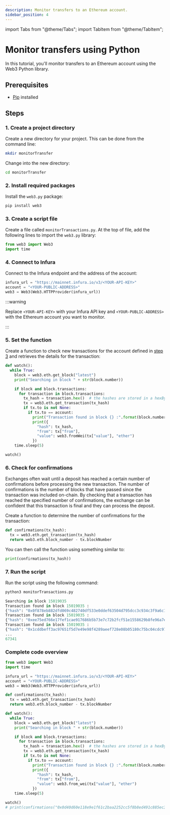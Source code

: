 ```yaml
---
description: Monitor transfers to an Ethereum account.
sidebar_position: 4
---
```


import Tabs from "@theme/Tabs";
import TabItem from "@theme/TabItem";

# Monitor transfers using Python

In this tutorial, you'll monitor transfers to an Ethereum account using the Web3 Python library.

## Prerequisites

- [Pip](https://pip.pypa.io/en/stable/installation/) installed

## Steps

### 1. Create a project directory

Create a new directory for your project. This can be done from the command line:

```bash
mkdir monitorTransfer
```

Change into the new directory:

```bash
cd monitorTransfer
```

### 2. Install required packages

Install the `web3.py` package:

```bash
pip install web3
```

### 3. Create a script file

Create a file called `monitorTransactions.py`. At the top of file, add the following lines to import the `web3.py` library:

```python
from web3 import Web3
import time
```

### 4. Connect to Infura

Connect to the Infura endpoint and the address of the account:

```python
infura_url = "https://mainnet.infura.io/v3/<YOUR-API-KEY>"
account = "<YOUR-PUBLIC-ADDRESS>"
web3 = Web3(Web3.HTTPProvider(infura_url))
```

:::warning

Replace `<YOUR-API-KEY>` with your Infura API key and `<YOUR-PUBLIC-ADDRESS>` with the Ethereum account you want to monitor.

:::

### 5. Set the function

Create a function to check new transactions for the account defined in [step 3](monitor-transfers-using-python.md#3.-create-a-script-file) and retrieves the details for the transaction:

```python
def watch():
  while True:
    block = web3.eth.get_block("latest")
    print("Searching in block " + str(block.number))

    if block and block.transactions:
      for transaction in block.transactions:
        tx_hash = transaction.hex()  # the hashes are stored in a hexBytes format
        tx = web3.eth.get_transaction(tx_hash)
        if tx.to is not None:
          if tx.to == account:
            print("Transaction found in block {} :".format(block.number))
            print({
              "hash": tx_hash,
              "from": tx["from"],
              "value": web3.fromWei(tx["value"], "ether")
            })
    time.sleep(5)

watch()
```

### 6. Check for confirmations

Exchanges often wait until a deposit has reached a certain number of confirmations before processing the new transaction. The number of confirmations is the number of blocks that have passed since the transaction was included on-chain. By checking that a transaction has reached the specified number of confirmations, the exchange can be confident that this transaction is final and they can process the deposit.

Create a function to determine the number of confirmations for the transaction:

```python
def confirmations(tx_hash):
  tx = web3.eth.get_transaction(tx_hash)
  return web3.eth.block_number - tx.blockNumber
```

You can then call the function using something similar to:

```python
print(confirmations(tx_hash))
```

### 7. Run the script

Run the script using the following command:

<Tabs>
  <TabItem value="Command" label="Command" default>

```python
python3 monitorTransactions.py
```

  </TabItem>
  <TabItem value="Example output" label="Example output" >

```python
Searching in block 15019035
Transaction found in block 15019035 :
{"hash": "0x0f878eb882dfd069c482740df533e0ddef63504d795dcc3c934c3f9a6c159362", "from": "0x95B564F3B3BaE3f206aa418667bA000AFAFAcc8a", "value": 0}
Transaction found in block 15019035 :
{"hash": "0xee75ed766e17fef1cae917686b5b73e7c72b2fcf51e1558629b8fe96a7e5a1bd", "from": "0x9696f59E4d72E237BE84fFD425DCaD154Bf96976", "value": 0}
Transaction found in block 15019035 :
{"hash": "0x1cddbeff3ac97651f5d7e49e98f4289aeef728e08b05180c75bc04cdc970895d", "from": "0x21a31Ee1afC51d94C2eFcCAa2092aD1028285549", "value": 0}
...
67341
```

  </TabItem>
</Tabs>

### Complete code overview

```python
from web3 import Web3
import time

infura_url = "https://mainnet.infura.io/v3/<YOUR-API-KEY>"
account = "<YOUR-PUBLIC-ADDRESS>"
web3 = Web3(Web3.HTTPProvider(infura_url))

def confirmations(tx_hash):
  tx = web3.eth.get_transaction(tx_hash)
  return web3.eth.block_number - tx.blockNumber

def watch():
  while True:
    block = web3.eth.get_block("latest")
    print("Searching in block " + str(block.number))

    if block and block.transactions:
      for transaction in block.transactions:
        tx_hash = transaction.hex()  # the hashes are stored in a hexBytes format
        tx = web3.eth.get_transaction(tx_hash)
        if tx.to is not None:
          if tx.to == account:
            print("Transaction found in block {} :".format(block.number))
            print({
              "hash": tx_hash,
              "from": tx["from"],
              "value": web3.from_wei(tx["value"], "ether")
            })
    time.sleep(5)

watch()
# print(confirmations("0x0d40d60e118e9e1f61c2baa2252cc5f8b8ed491c885ec35db6fd6cfc8589c1a7"))
```
